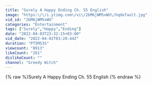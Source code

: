 ```yaml
---
title: "Surely A Happy Ending Ch. 55 English"
image: "https:\/\/i.ytimg.com\/vi\/2bM6jWM5xWU\/hqdefault.jpg"
vid_id: "2bM6jWM5xWU"
categories: "Entertainment"
tags: ["Surely","Happy","Ending"]
date: "2022-04-03T23:32:15+03:00"
vid_date: "2022-04-02T03:20:44Z"
duration: "PT5M53S"
viewcount: "8913"
likeCount: "261"
dislikeCount: ""
channel: "Greedy Witch"
---
```

{% raw %}Surely A Happy Ending Ch. 55 English {% endraw %}
